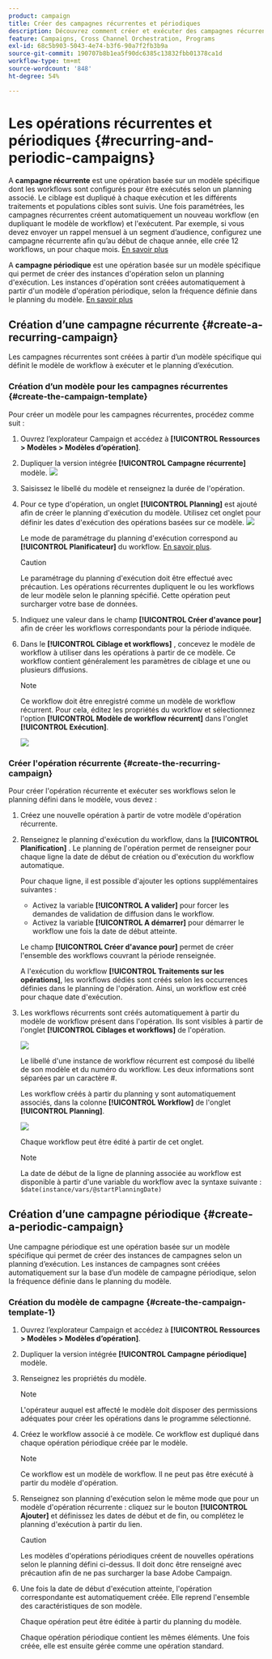 ```yaml
---
product: campaign
title: Créer des campagnes récurrentes et périodiques
description: Découvrez comment créer et exécuter des campagnes récurrentes et périodiques
feature: Campaigns, Cross Channel Orchestration, Programs
exl-id: 68c5b903-5043-4e74-b3f6-90a7f2fb3b9a
source-git-commit: 190707b8b1ea5f90dc6385c13832fbb01378ca1d
workflow-type: tm+mt
source-wordcount: '848'
ht-degree: 54%

---
```


# Les opérations récurrentes et périodiques {#recurring-and-periodic-campaigns}

A **campagne récurrente** est une opération basée sur un modèle spécifique dont les workflows sont configurés pour être exécutés selon un planning associé. Le ciblage est dupliqué à chaque exécution et les différents traitements et populations cibles sont suivis.  Une fois paramétrées, les campagnes récurrentes créent automatiquement un nouveau workflow (en dupliquant le modèle de workflow) et l&#39;exécutent. Par exemple, si vous devez envoyer un rappel mensuel à un segment d’audience, configurez une campagne récurrente afin qu’au début de chaque année, elle crée 12 workflows, un pour chaque mois. [En savoir plus](#create-a-recurring-campaign)

A **campagne périodique** est une opération basée sur un modèle spécifique qui permet de créer des instances d&#39;opération selon un planning d&#39;exécution. Les instances d&#39;opération sont créées automatiquement à partir d&#39;un modèle d&#39;opération périodique, selon la fréquence définie dans le planning du modèle. [En savoir plus](#create-a-periodic-campaign)

## Création d’une campagne récurrente {#create-a-recurring-campaign}

Les campagnes récurrentes sont créées à partir d’un modèle spécifique qui définit le modèle de workflow à exécuter et le planning d’exécution.

### Création d’un modèle pour les campagnes récurrentes {#create-the-campaign-template}

Pour créer un modèle pour les campagnes récurrentes, procédez comme suit :

1. Ouvrez l’explorateur Campaign et accédez à **[!UICONTROL Ressources > Modèles > Modèles d’opération]**.
1. Dupliquer la version intégrée **[!UICONTROL Campagne récurrente]** modèle.
   ![](assets/recurring-campaign-duplicate.png)
1. Saisissez le libellé du modèle et renseignez la durée de l&#39;opération.
1. Pour ce type d&#39;opération, un onglet **[!UICONTROL Planning]** est ajouté afin de créer le planning d&#39;exécution du modèle. Utilisez cet onglet pour définir les dates d&#39;exécution des opérations basées sur ce modèle.
   ![](assets/recurring-campaign-schedule.png)

   Le mode de paramétrage du planning d&#39;exécution correspond au **[!UICONTROL Planificateur]** du workflow. [En savoir plus](../workflow/scheduler.md).

   >[!CAUTION]
   >
   >Le paramétrage du planning d&#39;exécution doit être effectué avec précaution. Les opérations récurrentes dupliquent le ou les workflows de leur modèle selon le planning spécifié. Cette opération peut surcharger votre base de données.

1. Indiquez une valeur dans le champ **[!UICONTROL Créer d&#39;avance pour]** afin de créer les workflows correspondants pour la période indiquée.
1. Dans le **[!UICONTROL Ciblage et workflows]** , concevez le modèle de workflow à utiliser dans les opérations à partir de ce modèle. Ce workflow contient généralement les paramètres de ciblage et une ou plusieurs diffusions.

   >[!NOTE]
   >
   >Ce workflow doit être enregistré comme un modèle de workflow récurrent. Pour cela, éditez les propriétés du workflow et sélectionnez l&#39;option **[!UICONTROL Modèle de workflow récurrent]** dans l&#39;onglet **[!UICONTROL Exécution]**.

   ![](assets/recurring-campaign-wf-properties.png)

### Créer l&#39;opération récurrente {#create-the-recurring-campaign}

Pour créer l&#39;opération récurrente et exécuter ses workflows selon le planning défini dans le modèle, vous devez :

1. Créez une nouvelle opération à partir de votre modèle d&#39;opération récurrente.
1. Renseignez le planning d&#39;exécution du workflow, dans la **[!UICONTROL Planification]** . Le planning de l&#39;opération permet de renseigner pour chaque ligne la date de début de création ou d&#39;exécution du workflow automatique.

   Pour chaque ligne, il est possible d&#39;ajouter les options supplémentaires suivantes :

   * Activez la variable **[!UICONTROL A valider]** pour forcer les demandes de validation de diffusion dans le workflow.
   * Activez la variable **[!UICONTROL A démarrer]** pour démarrer le workflow une fois la date de début atteinte.

   Le champ **[!UICONTROL Créer d&#39;avance pour]** permet de créer l&#39;ensemble des workflows couvrant la période renseignée.

   A l&#39;exécution du workflow **[!UICONTROL Traitements sur les opérations]**, les workflows dédiés sont créés selon les occurrences définies dans le planning de l&#39;opération. Ainsi, un workflow est créé pour chaque date d&#39;exécution.

1. Les workflows récurrents sont créés automatiquement à partir du modèle de workflow présent dans l&#39;opération. Ils sont visibles à partir de l&#39;onglet **[!UICONTROL Ciblages et workflows]** de l&#39;opération.

   ![](assets/recurring-wf-created.png)

   Le libellé d&#39;une instance de workflow récurrent est composé du libellé de son modèle et du numéro du workflow. Les deux informations sont séparées par un caractère #.

   Les workflow créés à partir du planning y sont automatiquement associés, dans la colonne **[!UICONTROL Workflow]** de l&#39;onglet **[!UICONTROL Planning]**.

   ![](assets/recurring-wf-schedule-executed.png)

   Chaque workflow peut être édité à partir de cet onglet.

   >[!NOTE]
   >
   >La date de début de la ligne de planning associée au workflow est disponible à partir d&#39;une variable du workflow avec la syntaxe suivante :\
   >`$date(instance/vars/@startPlanningDate)`

## Création d’une campagne périodique {#create-a-periodic-campaign}

Une campagne périodique est une opération basée sur un modèle spécifique qui permet de créer des instances de campagnes selon un planning d’exécution. Les instances de campagnes sont créées automatiquement sur la base d’un modèle de campagne périodique, selon la fréquence définie dans le planning du modèle.

### Création du modèle de campagne {#create-the-campaign-template-1}

1. Ouvrez l’explorateur Campaign et accédez à **[!UICONTROL Ressources > Modèles > Modèles d’opération]**.
1. Dupliquer la version intégrée **[!UICONTROL Campagne périodique]** modèle.
1. Renseignez les propriétés du modèle.

   >[!NOTE]
   >
   >L&#39;opérateur auquel est affecté le modèle doit disposer des permissions adéquates pour créer les opérations dans le programme sélectionné.

1. Créez le workflow associé à ce modèle. Ce workflow est dupliqué dans chaque opération périodique créée par le modèle.

   >[!NOTE]
   >
   >Ce workflow est un modèle de workflow. Il ne peut pas être exécuté à partir du modèle d&#39;opération.

1. Renseignez son planning d&#39;exécution selon le même mode que pour un modèle d&#39;opération récurrente : cliquez sur le bouton **[!UICONTROL Ajouter]** et définissez les dates de début et de fin, ou complétez le planning d&#39;exécution à partir du lien.

   >[!CAUTION]
   >
   >Les modèles d&#39;opérations périodiques créent de nouvelles opérations selon le planning défini ci-dessus. Il doit donc être renseigné avec précaution afin de ne pas surcharger la base Adobe Campaign.

1. Une fois la date de début d&#39;exécution atteinte, l&#39;opération correspondante est automatiquement créée. Elle reprend l&#39;ensemble des caractéristiques de son modèle.

   Chaque opération peut être éditée à partir du planning du modèle.

   Chaque opération périodique contient les mêmes éléments. Une fois créée, elle est ensuite gérée comme une opération standard.
